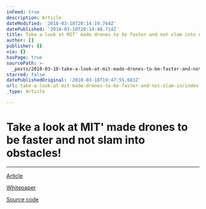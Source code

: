 ```yaml
---
inFeed: true
description: Article
dateModified: '2018-03-18T20:14:19.764Z'
datePublished: '2018-03-18T20:14:48.714Z'
title: Take a look at MIT’ made drones to be faster and not slam into obstacles!
author: []
publisher: {}
via: {}
hasPage: true
sourcePath: >-
  _posts/2018-03-18-take-a-look-at-mit-made-drones-to-be-faster-and-not-slam-in.md
starred: false
datePublishedOriginal: '2018-03-18T19:47:55.683Z'
url: take-a-look-at-mit-made-drones-to-be-faster-and-not-slam-in/index.html
_type: Article

---
```

# Take a look at MIT' made drones to be faster and not slam into obstacles!

---

[Article][0]

[Whitepaper][1]

[Source code][2]

[0]: https://hackaday.com/2018/02/12/nanomap-mits-uncertain-solution-to-autonomous-navigation/
[1]: https://drive.google.com/file/d/1uo2idg7VbzU9iBWaqmksCfCCyE--V_Cc/view
[2]: https://github.com/peteflorence/nanomap_ros
